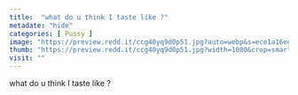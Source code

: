 ```yaml
---
title:  "what do u think I taste like ?"
metadate: "hide"
categories: [ Pussy ]
image: "https://preview.redd.it/ccg40yq9d0p51.jpg?auto=webp&s=ece1a16ee00a97999df8f0c71becfedf8960e988"
thumb: "https://preview.redd.it/ccg40yq9d0p51.jpg?width=1080&crop=smart&auto=webp&s=d041e2b7a1bf6a8f5fd3b9f7bee6bddfbef8e1ce"
visit: ""
---
```

what do u think I taste like ?
